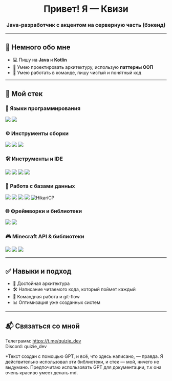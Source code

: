 <h1 align="center">Привет! Я — Квизи</h1>
<h3 align="center">Java-разработчик с акцентом на серверную часть (бэкенд)</h3>

---

## 🧠 Немного обо мне

- 💻 Пишу на **Java** и **Kotlin**
- 🔧 Умею проектировать архитектуру, использую **паттерны ООП**
- 🤝 Умею работать в команде, пишу чистый и понятный код

---

## 🚀 Мой стек

### 🔷 Языки программирования
<p>
  <img src="https://img.shields.io/badge/Java-%23ED8B00?style=for-the-badge&logo=java&logoColor=white"/>
  <img src="https://img.shields.io/badge/Kotlin-%230095D5?style=for-the-badge&logo=kotlin&logoColor=white"/>
</p>

### ⚙️ Инструменты сборки
<p>
  <img src="https://img.shields.io/badge/Gradle-%2302303A?style=for-the-badge&logo=gradle&logoColor=white"/>
  <img src="https://img.shields.io/badge/Gradle Kotlin DSL-%2302303A?style=for-the-badge&logo=gradle&logoColor=white"/>
  <img src="https://img.shields.io/badge/Maven-%23C71A36?style=for-the-badge&logo=apachemaven&logoColor=white"/>
</p>

### 🛠️ Инструменты и IDE
<p>
  <img src="https://img.shields.io/badge/IntelliJ IDEA-%23000000?style=for-the-badge&logo=intellijidea&logoColor=white"/>
  <img src="https://img.shields.io/badge/Git-%23F05032?style=for-the-badge&logo=git&logoColor=white"/>
  <img src="https://img.shields.io/badge/Docker-%232496ED?style=for-the-badge&logo=docker&logoColor=white"/>
  <img src="https://img.shields.io/badge/Linux-%23FCC624?style=for-the-badge&logo=linux&logoColor=black"/>
</p>

### 🧱 Работа с базами данных
<p>
  <img src="https://img.shields.io/badge/MySQL-%234479A1?style=for-the-badge&logo=mysql&logoColor=white"/>
  <img src="https://img.shields.io/badge/MariaDB-%23003545?style=for-the-badge&logo=mariadb&logoColor=white"/>
  <img src="https://img.shields.io/badge/SQLite-%23003B57?style=for-the-badge&logo=sqlite&logoColor=white"/>
  <img src="https://img.shields.io/badge/Redis-%23DC382D?style=for-the-badge&logo=redis&logoColor=white"/>
  <img src="https://img.shields.io/badge/HikariCP-%23000000?style=for-the-badge&logo=data:image/svg+xml;base64,&logoColor=white" alt="HikariCP"/>
</p>

### 🌐 Фреймворки и библиотеки
<p>
  <img src="https://img.shields.io/badge/Spring-%236DB33F?style=for-the-badge&logo=spring&logoColor=white"/>
  <img src="https://img.shields.io/badge/Lombok-%23A61C00?style=for-the-badge&logo=lombok&logoColor=white"/>
</p>

### 🎮 Minecraft API & библиотеки
<p>
  <img src="https://img.shields.io/badge/Spigot-%23FFA500?style=for-the-badge&logo=minecraft&logoColor=white"/>
  <img src="https://img.shields.io/badge/Paper-%23D5D5D5?style=for-the-badge&logo=minecraft&logoColor=black"/>
  <img src="https://img.shields.io/badge/Bukkit-%23A31F34?style=for-the-badge&logo=minecraft&logoColor=white"/>
</p>

---

## ✅ Навыки и подход

- 📐 Достойная архитектура
- 🛠 Написание читаемого кода, который поймет каждый
- 👥 Командная работа и git-flow
- 📊 Оптимизация уже созданных систем

---

## 📬 Связаться со мной

Телеграмм: https://t.me/quizie_dev <br>
Discord: quizie_dev

*Текст создан с помощью GPT, и всё, что здесь написано, — правда. Я действительно использовал эти библиотеки, и стек — мой, ничего не выдумано. Предпочитаю использовать GPT для документации, т.к она очень красиво умеет делать md.

